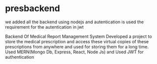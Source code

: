 # presbackend
we added all the backend using nodejs and autentication is used 
the requirement for the autentication in jwt

Backend Of
 Medical Report Management System
Developed a project to store the medical prescription and access these virtual copies of these prescriptions from anywhere and used for storing them for a long time. Used MERN(Mongo Db, Express, React, Node Js) and Used JWT for authentication
